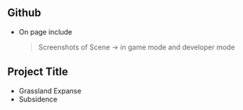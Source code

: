 ## Github
-	On page include
	> Screenshots of Scene -> in game mode and developer mode 
	
## Project Title 
- Grassland Expanse
- Subsidence
